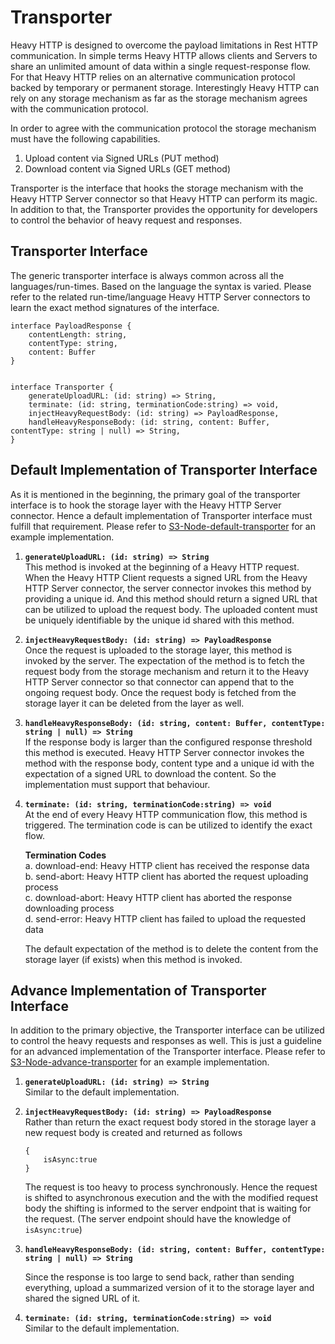 # Transporter

Heavy HTTP is designed to overcome the payload limitations in Rest HTTP communication. In simple terms Heavy HTTP allows clients and Servers to share an unlimited amount of data within a single request-response flow. For that Heavy HTTP relies on an alternative communication protocol backed by temporary or permanent storage. Interestingly Heavy HTTP can rely on any storage mechanism as far as the storage mechanism agrees with the communication protocol. 

In order to agree with the communication protocol the storage mechanism must have the following capabilities. 

1. Upload content via Signed URLs (PUT method)
2. Download content via Signed URLs (GET method)

Transporter is the interface that hooks the storage mechanism with the Heavy HTTP Server connector so that Heavy HTTP can perform its magic. In addition to that, the Transporter provides the opportunity for developers to control the behavior of heavy request and responses. 


## Transporter Interface 

 The generic transporter interface is always common across all the languages/run-times. Based on the language the syntax is varied. Please refer to the related run-time/language Heavy HTTP Server connectors to learn the exact method signatures of the interface. 

	
    interface PayloadResponse {
        contentLength: string,
        contentType: string,
        content: Buffer
    }


    interface Transporter {
        generateUploadURL: (id: string) => String,
        terminate: (id: string, terminationCode:string) => void,
        injectHeavyRequestBody: (id: string) => PayloadResponse,
        handleHeavyResponseBody: (id: string, content: Buffer, contentType: string | null) => String,
    }

	

## Default Implementation of Transporter Interface 

As it is mentioned in the beginning, the primary goal of the transporter interface is to hook the storage layer with the Heavy HTTP Server connector. Hence a default implementation of Transporter interface must fulfill that requirement. Please refer to [S3-Node-default-transporter](https://github.com/Heavy-HTTP/transporters/blob/main/S3/S3-Node-default-transporter.js) for an example implementation.


1. **`generateUploadURL: (id: string) => String`**\
    This method is invoked at the beginning of a Heavy HTTP request. When the Heavy HTTP Client requests a signed URL from the Heavy HTTP Server connector, the server connector invokes this method by providing a unique id. And this method should return a signed URL that can be utilized to upload the request body. The uploaded content must be uniquely identifiable by the unique id shared with this method. 

2. **`injectHeavyRequestBody: (id: string) => PayloadResponse`**\
    Once the request is uploaded to the storage layer, this method is invoked by the server. The expectation of the method is to fetch the request body from the storage mechanism and return it to the Heavy HTTP Server connector so that connector can append that to the ongoing request body. Once the request body is fetched from the storage layer it can be deleted from the layer as well.

3. **`handleHeavyResponseBody: (id: string, content: Buffer, contentType: string | null) => String`**\
    If the response body is larger than the configured response threshold this method is executed. Heavy HTTP Server connector invokes the method with the response body, content type and a unique id with the expectation of a signed URL to download the content. So the implementation must support that behaviour.

4. **`terminate: (id: string, terminationCode:string) => void`**\
    At the end of every Heavy HTTP communication flow, this method is triggered. The termination code is can be utilized to identify the exact flow. 
    
    **Termination Codes**\
    a. download-end: Heavy HTTP client has received the response data\
    b. send-abort: Heavy HTTP client has aborted the request uploading process\
    c. download-abort: Heavy HTTP client has aborted the response downloading process\
    d. send-error: Heavy HTTP client has failed to upload the requested data

    The default expectation of the method is to delete the content from the storage layer (if exists) when this method is invoked.


## Advance Implementation of Transporter Interface 

In addition to the primary objective, the Transporter interface can be utilized to control the heavy requests and responses as well. This is just a guideline for an advanced implementation of the Transporter interface. Please refer to [S3-Node-advance-transporter](https://github.com/Heavy-HTTP/transporters/blob/main/S3/S3-Node-advance-transporter.js) for an example implementation.

1. **`generateUploadURL: (id: string) => String`**\
    Similar to the default implementation.

2. **`injectHeavyRequestBody: (id: string) => PayloadResponse`**\
    Rather than return the exact request body stored in the storage layer a new request body is created and returned as follows
    ```
    {
        isAsync:true
    }
    ```
    The request is too heavy to process synchronously. Hence the request is shifted to asynchronous execution and the with the modified request body the shifting is informed to the server endpoint that is waiting for the request. (The server endpoint should have the knowledge of ``` isAsync:true```)

3. **`handleHeavyResponseBody: (id: string, content: Buffer, contentType: string | null) => String`**

    Since the response is too large to send back, rather than sending everything, upload a summarized version of it to the storage layer and shared the signed URL of it. 

4. **`terminate: (id: string, terminationCode:string) => void`**\
    Similar to the default implementation.